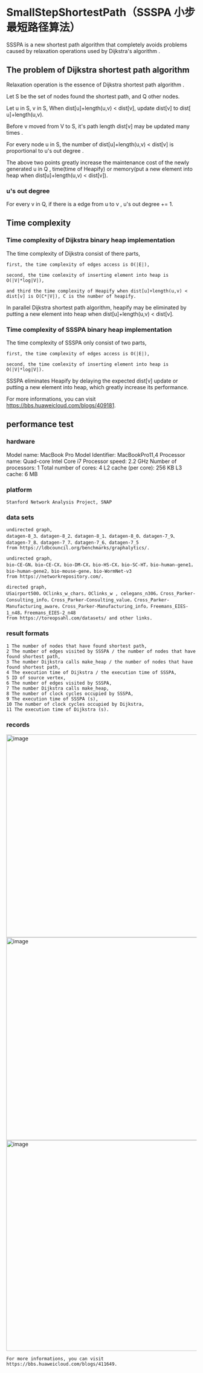 # SmallStepShortestPath（SSSPA 小步最短路径算法）
SSSPA is a new shortest path algorithm that completely avoids problems caused by relaxation operations used by Dijkstra's algorithm .

## The problem of Dijkstra shortest path algorithm 

Relaxation operation is the essence of Dijkstra shortest path algorithm .

Let S be the set of nodes found the shortest path, and Q other nodes. 

Let u in S, v in S, When dist[u]+length(u,v) < dist[v], update dist[v] to dist[ u]+length(u,v).

Before v moved from V to S, it's path length dist[v] may be updated many times .

For every node u in S, the number of dist[u]+length(u,v) < dist[v] is proportional to u's out degree .

The above two points greatly increase the maintenance cost of the newly generated u in Q , time(time of Heapify) or memory(put a new element into heap when dist[u]+length(u,v) < dist[v]).

### u's out degree
For every v in Q, if there is a edge from u to v , u's out degree += 1.

## Time complexity
### Time complexity of Dijkstra binary heap implementation
The time complexity of Dijkstra consist of there parts, 

    first, the time complexity of edges access is O(|E|), 
    
    second, the time comlexity of inserting element into heap is O(|V|*log|V|),
    
    and third the time complexity of Heapify when dist[u]+length(u,v) < dist[v] is O(C*|V|), C is the number of heapify.
    
In parallel Dijkstra shortest path algorithm, heapify may be eliminated by putting a new element into heap when dist[u]+length(u,v) < dist[v].

### Time complexity of SSSPA binary heap implementation
The time complexity of SSSPA only consist of two parts, 

    first, the time complexity of edges access is O(|E|), 
    
    second, the time comlexity of inserting element into heap is O(|V|*log|V|).
    
SSSPA eliminates Heapify by delaying the expected dist[v] update or putting a new element into heap, which greatly increase its performance.

For more informations, you can visit https://bbs.huaweicloud.com/blogs/409181.

## performance test

### hardware
   Model name: MacBook Pro
   Model Identifier: MacBookPro11,4
   Processor name: Quad-core Intel Core i7
   Processor speed: 2.2 GHz
   Number of processors: 1
   Total number of cores: 4
   L2 cache (per core): 256 KB
   L3 cache: 6 MB
### platform 
    Stanford Network Analysis Project, SNAP
    
### data sets

    undirected graph, 
    datagen-8_3、datagen-8_2、datagen-8_1、datagen-8_0、datagen-7_9、datagen-7_8、datagen-7_7、datagen-7_6、datagen-7_5 
    from https://ldbcouncil.org/benchmarks/graphalytics/.
    
    undirected graph, 
    bio-CE-GN，bio-CE-CX，bio-DM-CX，bio-HS-CX，bio-SC-HT，bio-human-gene1，bio-human-gene2，bio-mouse-gene，bio-WormNet-v3 
    from https://networkrepository.com/.
    
    directed graph, 
    USairport500，OClinks_w_chars，OClinks_w , celegans_n306，Cross_Parker-Consulting_info，Cross_Parker-Consulting_value，Cross_Parker-Manufacturing_aware，Cross_Parker-Manufacturing_info，Freemans_EIES-1_n48，Freemans_EIES-2_n48 
    from https://toreopsahl.com/datasets/ and other links.

### result formats
    1 The number of nodes that have found shortest path,
    2 The number of edges visited by SSSPA / the number of nodes that have found shortest path,
    3 The number Dijkstra calls make_heap / the number of nodes that have found shortest path,
    4 The execution time of Dijkstra / the execution time of SSSPA,
    5 ID of source vertex,
    6 The number of edges visited by SSSPA,
    7 The number Dijkstra calls make_heap,
    8 The number of clock cycles occupied by SSSPA,
    9 The execution time of SSSPA (s),
    10 The number of clock cycles occupied by Dijkstra,
    11 The execution time of Dijkstra (s).

### records 

<img width="537" alt="image" src="https://github.com/idler66/SmallStepShortestPath/assets/112096692/1edddb7d-595a-499e-8a54-c9aa0624fbb8">

<img width="537" alt="image" src="https://github.com/idler66/SmallStepShortestPath/assets/112096692/5f25bab0-380d-4be1-b603-162fb3ad5e0e">

<img width="558" alt="image" src="https://github.com/idler66/SmallStepShortestPath/assets/112096692/5c3d64d6-f75c-47cc-bd6c-1116c412507f">

    For more informations, you can visit https://bbs.huaweicloud.com/blogs/411649.






